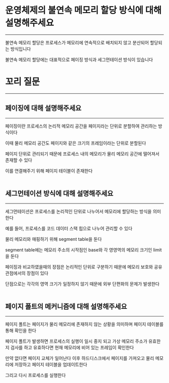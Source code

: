 # 운영체제의 불연속 메모리 할당 방식에 대해 설명해주세요

---

불연속 메모리 할당은 프로세스가 메모리에 연속적으로 배치되지 않고 분산되어 할당되는 방식입니다   

불연속 메모리 할당에는 대표적으로 페이징 방식과 세그먼테이션 방식이 있습니다

# 꼬리 질문

---

## 페이징에 대해 설명해주세요

--- 

페이징이란 프로세스의 논리적 메모리 공간을 페이지라는 단위로 분할하여 관리하는 방식이다 

이때 물리 메모리 공간도 페이지와 같은 크기의 프레임이라는 단위로 분할된다

페이지 단위로 관리되기 때문에 프로세스 내의 메모리가 물리 메모리 공간에 떨어져서 존재할 수 있다

이를 연결해주기 위해 페이지 테이블이 존재한다
<br><br>
## 세그먼테이션 방식에 대해 설명해주세요

---

세그먼테이션은 프로세스를 논리적인 단위로 나누어서 메모리에 할당하는 방식을 의미한다

예를 들어, 프로세스를 코드 데이터 스택 힙으로 나누어 관리할 수 있다

물리 메모리와 매핑하기 위해 segment table을 둔다

segment table에는 메모리 주소의 시작점인 base와 각 영영역의 메모리 크기인 limit을 둔다

페이징과 비교하였을때의 장점은 논리적인 단위로 구분하기 때문에 메모리 보호와 공유 관점에서의 장점이 있다

단점으로는 각각의 영역 크기가 일정하지 않기 때문에 외부 단편화의 문제가 발생한다
<br><br>
## 페이지 폴트의 메커니즘에 대해 설명해주세요

---

페이지 폴트는 페이지가 물리 메모리에 존재하지 않는 상황을 의미하며 페이지 테이블를 통해 확인을 한다

페이지 폴트가 발생하면 프로세스의 실행이 일시 중지 되고 가상 메모리 주소가 유효한지 검사를 하고 유효하다면 현재 메모리에 비어 있는 프레임이 확인한다

만약 없다면 페이지 교체가 일어난다 이후 하드디스크에서 페이지를 가져오고 물리 메모리에 저장하고 페이지 테이블을 업데이트한다

그리고 다시 프로세스를 실행한다
